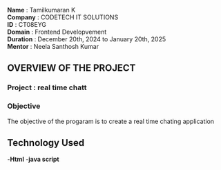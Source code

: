 **Name** : Tamilkumaran K  
 **Company** : CODETECH IT SOLUTIONS  
 **ID** : CT08EYG  
 **Domain** : Frontend Developvement  
 **Duration** : December 20th, 2024 to January 20th, 2025   
 **Mentor** : Neela Santhosh Kumar    

## OVERVIEW OF THE PROJECT

### Project : real time chatt

### Objective 
The objective of the progaram is to create a real time chating application

## Technology Used  
-**Html** 
-**java script** 
